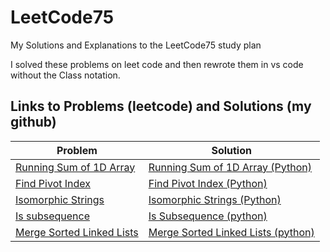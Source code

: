 # LeetCode75
My Solutions and Explanations to the LeetCode75 study plan

I solved these problems on leet code and then rewrote them in vs code without the Class notation.

## Links to Problems (leetcode) and Solutions (my github)

| Problem  | Solution |
| ------------- | ------------- |
| [Running Sum of 1D Array](https://leetcode.com/problems/running-sum-of-1d-array/description/?envType=study-plan&id=level-1)  | [Running Sum of 1D Array (Python)](https://github.com/nfrankeln/LeetCode75/blob/main/running_sum_1d_array.py)  |
| [Find Pivot Index](https://leetcode.com/problems/find-pivot-index/?envType=study-plan&id=level-1)  | [Find Pivot Index (Python)](https://github.com/nfrankeln/LeetCode75/blob/main/find_pivot_index.py) |
| [Isomorphic Strings](https://leetcode.com/problems/isomorphic-strings/description/) | [Isomorphic Strings (Python)](https://github.com/nfrankeln/LeetCode75/blob/main/isomorphic_strings.py) |
|[Is subsequence](https://leetcode.com/problems/is-subsequence/description/?envType=study-plan&id=level-1)|[Is Subsequence (python)](https://github.com/nfrankeln/LeetCode75/blob/main/is_subsequence.py) |
|[Merge Sorted Linked Lists ](https://leetcode.com/problems/merge-two-sorted-lists/?envType=study-plan&id=level-1)|[Merge Sorted Linked Lists (python)](https://github.com/nfrankeln/LeetCode75/blob/main/merge_sorted_linked_lists.py)|



